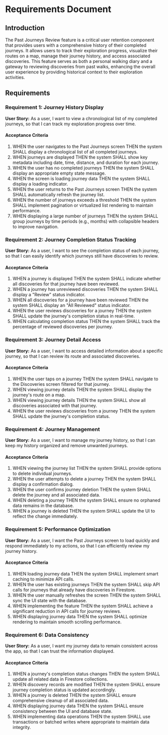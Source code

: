 # Requirements Document

## Introduction

The Past Journeys Review feature is a critical user retention component that provides users with a comprehensive history of their completed journeys. It allows users to track their exploration progress, visualize their routes on a map, manage their journey history, and access associated discoveries. This feature serves as both a personal walking diary and a gateway to reviewing discoveries from past walks, enhancing the overall user experience by providing historical context to their exploration activities.

## Requirements

### Requirement 1: Journey History Display

**User Story:** As a user, I want to view a chronological list of my completed journeys, so that I can track my exploration progress over time.

#### Acceptance Criteria

1. WHEN the user navigates to the Past Journeys screen THEN the system SHALL display a chronological list of all completed journeys.
2. WHEN journeys are displayed THEN the system SHALL show key metadata including date, time, distance, and duration for each journey.
3. WHEN the user has no completed journeys THEN the system SHALL display an appropriate empty state message.
4. WHEN the screen is loading journey data THEN the system SHALL display a loading indicator.
5. WHEN the user returns to the Past Journeys screen THEN the system SHALL automatically refresh the journey list.
6. WHEN the number of journeys exceeds a threshold THEN the system SHALL implement pagination or virtualized list rendering to maintain performance.
7. WHEN displaying a large number of journeys THEN the system SHALL group journeys by time periods (e.g., months) with collapsible headers to improve navigation.

### Requirement 2: Journey Completion Status Tracking

**User Story:** As a user, I want to see the completion status of each journey, so that I can easily identify which journeys still have discoveries to review.

#### Acceptance Criteria

1. WHEN a journey is displayed THEN the system SHALL indicate whether all discoveries for that journey have been reviewed.
2. WHEN a journey has unreviewed discoveries THEN the system SHALL display a "Review" status indicator.
3. WHEN all discoveries for a journey have been reviewed THEN the system SHALL display an "All Reviewed" status indicator.
4. WHEN the user reviews discoveries for a journey THEN the system SHALL update the journey's completion status in real-time.
5. WHEN calculating completion status THEN the system SHALL track the percentage of reviewed discoveries per journey.

### Requirement 3: Journey Detail Access

**User Story:** As a user, I want to access detailed information about a specific journey, so that I can review its route and associated discoveries.

#### Acceptance Criteria

1. WHEN the user taps on a journey THEN the system SHALL navigate to the Discoveries screen filtered for that journey.
2. WHEN viewing journey details THEN the system SHALL display the journey's route on a map.
3. WHEN viewing journey details THEN the system SHALL show all discoveries associated with that journey.
4. WHEN the user reviews discoveries from a journey THEN the system SHALL update the journey's completion status.

### Requirement 4: Journey Management

**User Story:** As a user, I want to manage my journey history, so that I can keep my history organized and remove unwanted journeys.

#### Acceptance Criteria

1. WHEN viewing the journey list THEN the system SHALL provide options to delete individual journeys.
2. WHEN the user attempts to delete a journey THEN the system SHALL display a confirmation dialog.
3. WHEN the user confirms journey deletion THEN the system SHALL delete the journey and all associated data.
4. WHEN deleting a journey THEN the system SHALL ensure no orphaned data remains in the database.
5. WHEN a journey is deleted THEN the system SHALL update the UI to reflect the change immediately.

### Requirement 5: Performance Optimization

**User Story:** As a user, I want the Past Journeys screen to load quickly and respond immediately to my actions, so that I can efficiently review my journey history.

#### Acceptance Criteria

1. WHEN loading journey data THEN the system SHALL implement smart caching to minimize API calls.
2. WHEN the user has existing journeys THEN the system SHALL skip API calls for journeys that already have discoveries in Firestore.
3. WHEN the user manually refreshes the screen THEN the system SHALL sync the UI state with the database.
4. WHEN implementing the feature THEN the system SHALL achieve a significant reduction in API calls for journey reviews.
5. WHEN displaying journey data THEN the system SHALL optimize rendering to maintain smooth scrolling performance.

### Requirement 6: Data Consistency

**User Story:** As a user, I want my journey data to remain consistent across the app, so that I can trust the information displayed.

#### Acceptance Criteria

1. WHEN a journey's completion status changes THEN the system SHALL update all related data in Firestore collections.
2. WHEN discovery records are modified THEN the system SHALL ensure journey completion status is updated accordingly.
3. WHEN a journey is deleted THEN the system SHALL ensure comprehensive cleanup of all associated data.
4. WHEN displaying journey data THEN the system SHALL ensure consistency between the UI and database state.
5. WHEN implementing data operations THEN the system SHALL use transactions or batched writes where appropriate to maintain data integrity.